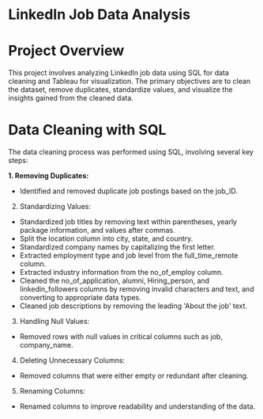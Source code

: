 # LinkedIn Job Data Analysis


# Project Overview
This project involves analyzing LinkedIn job data using SQL for data cleaning and Tableau for visualization. The primary objectives are to clean the dataset, remove duplicates, standardize values, and visualize the insights gained from the cleaned data.

# Data Cleaning with SQL
The data cleaning process was performed using SQL, involving several key steps:

**1. Removing Duplicates:**
- Identified and removed duplicate job postings based on the job_ID.

2. Standardizing Values:
- Standardized job titles by removing text within parentheses, yearly package information, and values after commas.
- Split the location column into city, state, and country.
- Standardized company names by capitalizing the first letter.
- Extracted employment type and job level from the full_time_remote column.
- Extracted industry information from the no_of_employ column.
- Cleaned the no_of_application, alumni, Hiring_person, and linkedin_followers columns by removing invalid characters and text, and converting to appropriate data types.
- Cleaned job descriptions by removing the leading 'About the job' text.
3. Handling Null Values:
- Removed rows with null values in critical columns such as job, company_name.
4. Deleting Unnecessary Columns:
- Removed columns that were either empty or redundant after cleaning.
5. Renaming Columns:
- Renamed columns to improve readability and understanding of the data.
